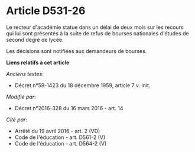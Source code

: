 # Article D531-26

Le recteur d'académie statue dans un délai de deux mois sur les recours qui lui sont présentés à la suite de refus de bourses
nationales d'études de second degré de lycée.

Les décisions sont notifiées aux demandeurs de bourses.

**Liens relatifs à cet article**

_Anciens textes_:

  - Décret n°59-1423 du 18 décembre 1959, article 7 v. init.

_Modifié par_:

  - Décret n°2016-328 du 16 mars 2016 - art. 14

_Cité par_:

  - Arrêté du 19 avril 2016 - art. 2 (VD)
  - Code de l'éducation - art. D561-2 (V)
  - Code de l'éducation - art. D564-2 (V)

